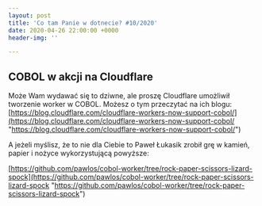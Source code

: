 ```yaml
---
layout: post
title: 'Co tam Panie w dotnecie? #10/2020'
date: 2020-04-26 22:00:00 +0000
header-img: ''

---
```

## COBOL w akcji na Cloudflare

Może Wam wydawać się to dziwne, ale proszę Cloudflare umożliwił tworzenie worker w COBOL. Możesz o tym przeczytać na ich blogu: [https://blog.cloudflare.com/cloudflare-workers-now-support-cobol/](https://blog.cloudflare.com/cloudflare-workers-now-support-cobol/ "https://blog.cloudflare.com/cloudflare-workers-now-support-cobol/")

A jeżeli myślisz, że to nie dla Ciebie to Paweł Łukasik zrobił grę w kamień, papier i nożyce wykorzystującą powyższe:

[https://github.com/pawlos/cobol-worker/tree/rock-paper-scissors-lizard-spock](https://github.com/pawlos/cobol-worker/tree/rock-paper-scissors-lizard-spock "https://github.com/pawlos/cobol-worker/tree/rock-paper-scissors-lizard-spock")